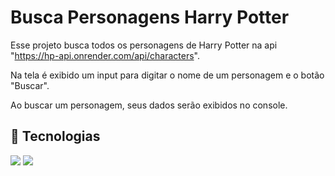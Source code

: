 # Busca Personagens Harry Potter

Esse projeto busca todos os personagens de Harry Potter na api "https://hp-api.onrender.com/api/characters".

Na tela é exibido um input para digitar o nome de um personagem e o botão "Buscar".

Ao buscar um personagem, seus dados serão exibidos no console.

## 🚀 Tecnologias

<div>
  <img loading="lazy" src="https://img.shields.io/badge/HTML5-E34F26?style=for-the-badge&logo=html5&logoColor=white">  
  <img loading="lazy" src="https://img.shields.io/badge/JavaScript-323330?style=for-the-badge&logo=javascript&logoColor=F7DF1E">
</div>

